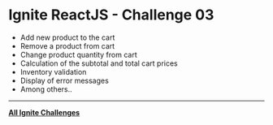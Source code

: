 # Ignite ReactJS - Challenge 03
* Add new product to the cart
* Remove a product from cart
* Change product quantity from cart
* Calculation of the subtotal and total cart prices
* Inventory validation
* Display of error messages
* Among others..

---

[**All Ignite Challenges**](https://github.com/luizwhite/ignite-reactjs-roadmap/tree/main/ignite-challenges)
